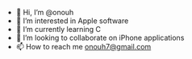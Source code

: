 - 👋 Hi, I’m @onouh
- 👀 I’m interested in Apple software
- 🌱 I’m currently learning C
- 💞️ I’m looking to collaborate on iPhone applications 
- 📫 How to reach me onouh7@gmail.com


<!---
onouh/onouh is a ✨ special ✨ repository because its `README.md` (this file) appears on your GitHub profile.
You can click the Preview link to take a look at your changes.
--->
